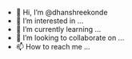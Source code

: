 - 👋 Hi, I’m @dhanshreekonde
- 👀 I’m interested in ...
- 🌱 I’m currently learning ...
- 💞️ I’m looking to collaborate on ...
- 📫 How to reach me ...

<!---
dhanshreekonde/dhanshreekonde is a ✨ special ✨ repository because its `README.md` (this file) appears on your GitHub profile.
You can click the Preview link to take a look at your changes.
--->
